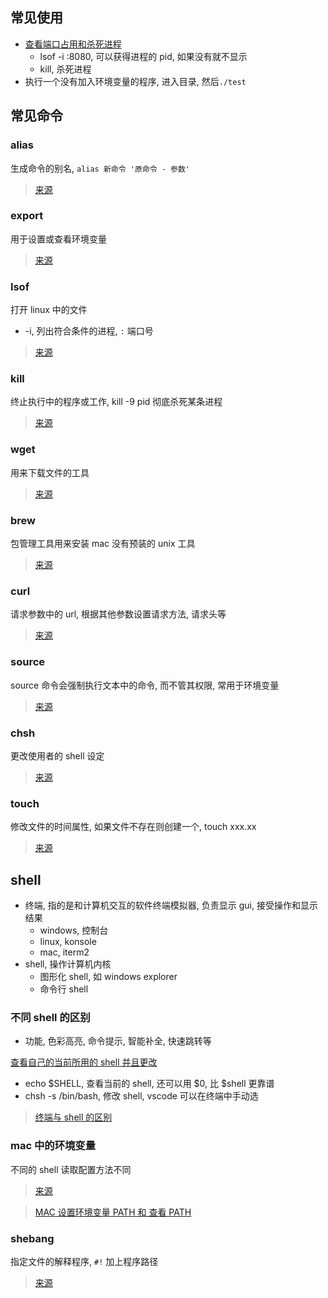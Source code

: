 ## 常见使用

- [查看端口占用和杀死进程](https://blog.csdn.net/ch717828/article/details/46663595)
  - lsof -i :8080, 可以获得进程的 pid, 如果没有就不显示
  - kill, 杀死进程
- 执行一个没有加入环境变量的程序, 进入目录, 然后`./test`

## 常见命令

### alias

生成命令的别名, `alias 新命令 '原命令 - 参数'`

> [来源](https://man.linuxde.net/alias)

### export

用于设置或查看环境变量

> [来源](https://www.runoob.com/linux/linux-comm-export.html)

### lsof

打开 linux 中的文件

- -i, 列出符合条件的进程, `:` 端口号

> [来源](https://www.cnblogs.com/peida/archive/2013/02/26/2932972.html)

### kill

终止执行中的程序或工作, kill -9 pid 彻底杀死某条进程

> [来源](https://www.runoob.com/linux/linux-comm-kill.html)

### wget

用来下载文件的工具

> [来源](https://www.cnblogs.com/peida/archive/2013/03/18/2965369.html)

### brew

包管理工具用来安装 mac 没有预装的 unix 工具

> [来源](https://www.jianshu.com/p/bca8fc1ff3f0)

### curl

请求参数中的 url, 根据其他参数设置请求方法, 请求头等

> [来源](https://www.ruanyifeng.com/blog/2019/09/curl-reference.html)

### source

source 命令会强制执行文本中的命令, 而不管其权限, 常用于环境变量

> [来源](https://www.cnblogs.com/funway/archive/2010/04/27/1978653.html)

### chsh

更改使用者的 shell 设定

> [来源](https://www.runoob.com/linux/linux-comm-chsh.html)

### touch

修改文件的时间属性, 如果文件不存在则创建一个, touch xxx.xx

> [来源](https://www.runoob.com/linux/linux-comm-touch.html)

## shell

- 终端, 指的是和计算机交互的软件终端模拟器, 负责显示 gui, 接受操作和显示结果
  - windows, 控制台
  - linux, konsole
  - mac, iterm2
- shell, 操作计算机内核
  - 图形化 shell, 如 windows explorer
  - 命令行 shell

### 不同 shell 的区别

- 功能, 色彩高亮, 命令提示, 智能补全, 快速跳转等

[查看自己的当前所用的 shell 并且更改](https://blog.csdn.net/qq_32590631/article/details/93640599)

- echo \$SHELL, 查看当前的 shell, 还可以用 $0, 比 $shell 更靠谱
- chsh -s /bin/bash, 修改 shell, vscode 可以在终端中手动选

> [终端与 shell 的区别](https://www.ihewro.com/archives/933/)

### mac 中的环境变量

不同的 shell 读取配置方法不同

> [来源](https://blog.csdn.net/nijun914/article/details/75808459)

> [MAC 设置环境变量 PATH 和 查看 PATH](https://www.jianshu.com/p/acb1f062a925)

### shebang

指定文件的解释程序, `#!` 加上程序路径

> [来源](http://smilejay.com/2012/03/linux_shebang/)

